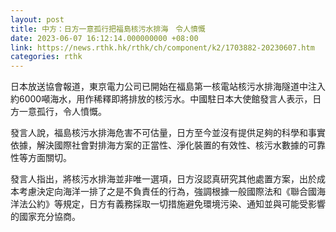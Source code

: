 ```yaml
---
layout: post
title: 中方：日方一意孤行把福島核污水排海　令人憤慨
date: 2023-06-07 16:12:14.000000000 +08:00
link: https://news.rthk.hk/rthk/ch/component/k2/1703882-20230607.htm
categories: rthk
---
```


日本放送協會報道，東京電力公司已開始在福島第一核電站核污水排海隧道中注入約6000噸海水，用作稀釋即將排放的核污水。中國駐日本大使館發言人表示，日方一意孤行，令人憤慨。 

發言人說，福島核污水排海危害不可估量，日方至今並沒有提供足夠的科學和事實依據，解決國際社會對排海方案的正當性、淨化裝置的有效性、核污水數據的可靠性等方面關切。

發言人指出，將核污水排海並非唯一選項，日方沒認真研究其他處置方案，出於成本考慮決定向海洋一排了之是不負責任的行為，強調根據一般國際法和《聯合國海洋法公約》等規定，日方有義務採取一切措施避免環境污染、通知並與可能受影響的國家充分協商。
